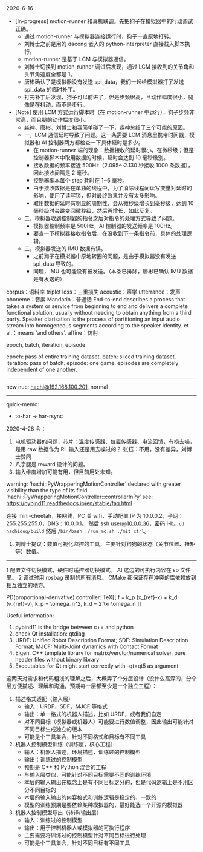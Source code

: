 2020-6-16：
- [In-progress] motion-runner 和真机联调。先把狗子在模拟器中的行动调试正确。
  - 通过 motion-runner 与模拟器连接运行时，狗子一直原地打转。
  - 刘博士之前是用的 dacong 嵌入的 python-interpreter 直接载入脚本执行。
  - motion-runner 是基于 LCM 与模拟器通信。
  - 刘博士切换到 motion-runner 调试后发现，通过 LCM 接收到的关节角和关节角速度全都是 1。
  - 唐彬确认了是模拟器没有发送 spi_data，我们一起给模拟器打了发送 spi_data 的临时补丁。
  - 打完补丁后发现，狗子可以前进了，但是步频很高，且动作幅度很小，腿像是在抖动，而不是步行。
- [Note] 使用 LCM 方式运行脚本时（在 motion-runner 中运行），狗子步频非常高，而且腿的动作幅度很小。
  - 淼神、唐彬、刘博士和我简单碰了一下，淼神总结了三个可能的原因。
  - 一，LCM 通信延时导致了问题。这一条需要 LCM 消息里携带时间戳，模拟器和 AI 控制器两方都检查一下具体延时是多少。
    - 在 motion-runner 端的现象：数据接收的延时很小，在微秒级；但是控制器脚本中取用数据的时候，延时会达到 10 毫秒级别。
    - 接收数据的频率接近 500Hz（2.095～2.130 秒接收 1000 条数据），因此接收间隔是 2 毫秒。
    - 控制器脚本每个 step 耗时在 1~6 毫秒。
    - 由于接收数据是在单独的线程中，为了消除线程间读写变量对延时的影响，使用了读写锁，但对最终效果并没有太多影响。
    - 取用数据的延时有明显的周期性，会从微秒级增长到毫秒级，达到 10 毫秒级时会跳变回微秒级，然后再增长，如此反复。
  - 二，模拟器收到控制器的指令之后对指令的处理方式导致了问题。
    - 模拟器控制频率是 500Hz，AI 控制器的发送频率是 100Hz。
    - 要查一下模拟器接收指令后，在没收到下一条指令前，具体的处理逻辑。
  - 三，模拟器发送的 IMU 数据有误。
    - 之前狗子在模拟器中原地转圈的问题，是由于模拟器没有发送 spi_data 导致的。
    - 同理，IMU 也可能没有被发送。（本条已排除，唐彬已确认 IMU 数据是有发送的）

corpus：语料库
triplet loss：三重损失
acoustic：声学
utterrance：发声
phoneme：音素
Mandarin：普通话
End-to-end describes a process that takes a system or service from beginning to end
  and delivers a complete functional solution,
  usually without needing to obtain anything from a third party.
Speaker diarisation is the process of partitioning an input audio stream
  into homogeneous segments according to the speaker identity.
et al.：means 'and others'.
affine：仿射


epoch, batch, iteration, episode:

epoch: pass of entire training dataset.
batch: sliced training dataset.
iteration: pass of batch.
episode: one game. episodes are completely independent of one another.

_______ _______
new nuc: hachi@192.168.100.201, normal

_______ _______
quick-memo:
- to-har -> har-rsync

2020-4-28 会：
1. 电机驱动器的问题，芯片：温度传感器、位置传感器、电流回馈，有损去噪，是用 raw 数据作为 RL 输入还是用去噪过的？
   张钰：不用，没有差异，刘博士赞同
2. 八字腿是 reward 设计的问题。
3. 输入维度增加可能有用，但目前用处未知。

warning: ‘hachi::PyWrapperingMotionController’
 declared with greater visibility than the type of its field
  ‘hachi::PyWrapperingMotionController::controllerInPy’
see: https://pybind11.readthedocs.io/en/stable/faq.html

连接 mini-cheetah，接网线，PC 关 wifi，手动配置 IP 为 10.0.0.2，子网：255.255.255.0，DNS：10.0.0.1。
然后 ssh user@10.0.0.36，密码 i-b。`cd hachidog/build` 然后 `/bin/bash ./run_mc.sh ./mit_ctrl`。

1. 刘博士提议：数值可视化监控的工具，主要针对狗狗的状态（关节位置、扭矩等）数值。

_______ _______
1 配置文件切换模式，硬件时遥控器切换模式。
  AI 这边的可执行内容在 so 文件里。
2 调试时用 rosbag 录制的所有消息。
  CMake 都保证存在冲突的库依赖放到相互独立的地方。

PD(proportional-derivative) controller: TeX[[ f = k_p (x_{ref}-x) + k_d (v_{ref}-v), k_p = \omega_n^2, k_d = 2 \xi \omega_n ]]

Useful information:
1. pybind11 is the bridge between c++ and python
2. check Qt installation: qtdiag
3. URDF: Unified Robot Description Format; SDF: Simulation Description Format; MJCF: Multi-Joint dynamics with Contact Format
4. Eigen: C++ template library for matrix/verctor/numerical solver, pure header files without binary library
5. Executables for Qt might start correctly with -qt=qt5 as argument

这两天对需求和代码粗浅的理解之后，大概弄了个分层设计（没什么高深的，分个层方便描述、理解和沟通，预期每一层都至少是一个独立工程）：
1. 描述格式适配（输入层）
   - 输入：URDF，SDF，MJCF 等格式
   - 输出：单一格式的机器人描述，比如 URDF，或者我们自定
   - 对不同目标（模拟器或机器人）可能要进行数值调整，因此输出可能针对不同目标生成独立的版本
   - 可能是个工具集合，针对不同格式和目标有不同工具
2. 机器人控制模型训练（训练层，核心工程）
   - 输入：机器人描述，环境描述，训练过的控制模型
   - 输出：训练过的控制模型
   - 预期是 C++ 和 Python 混合的工程
   - 与输入层类似，可能针对不同目标需要不同的训练环境
   - 本层的输入输出在概念上是有不同目标之分的，但是代码逻辑上是不用区分不同目标的
   - 本层的输入输出的内容格式和训练逻辑是稳定的、一致的
   - 模型的训练预期是要依赖某种模拟器的，最好能选一个开源的模拟器
3. 机器人控制模型导出（转译/输出层）
   - 输入：训练过的控制模型
   - 输出：用于控制机器人或模拟器的可执行程序
   - 主要需要将训练过的控制模型针对不同目标进行处理
   - 可能是个工具集合，针对不同目标有不同工具
